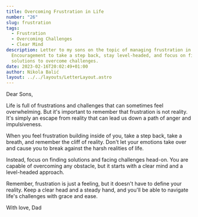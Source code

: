 ```yaml
---
title: Overcoming Frustration in Life
number: "26"
slug: frustration
tags:
  - Frustration
  - Overcoming Challenges
  - Clear Mind
description: Letter to my sons on the topic of managing frustration in life.
  Encouragement to take a step back, stay level-headed, and focus on finding
  solutions to overcome challenges.
date: 2023-02-16T20:02:49+01:00
author: Nikola Balić
layout: ../../layouts/LetterLayout.astro
---
```

Dear Sons,

Life is full of frustrations and challenges that can sometimes feel overwhelming. But it's important to remember that frustration is not reality. It's simply an escape from reality that can lead us down a path of anger and impulsiveness.

When you feel frustration building inside of you, take a step back, take a breath, and remember the cliff of reality. Don't let your emotions take over and cause you to break against the harsh realities of life.

Instead, focus on finding solutions and facing challenges head-on. You are capable of overcoming any obstacle, but it starts with a clear mind and a level-headed approach.

Remember, frustration is just a feeling, but it doesn't have to define your reality. Keep a clear head and a steady hand, and you'll be able to navigate life's challenges with grace and ease.

With love, Dad